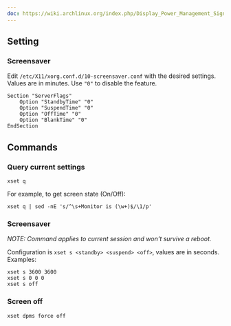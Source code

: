 ```yaml
---
doc: https://wiki.archlinux.org/index.php/Display_Power_Management_Signaling
---
```


## Setting

### Screensaver

Edit `/etc/X11/xorg.conf.d/10-screensaver.conf` with the desired settings.
Values are in minutes. Use `"0"` to disable the feature.

```
Section "ServerFlags"
    Option "StandbyTime" "0"
    Option "SuspendTime" "0"
    Option "OffTime" "0"
    Option "BlankTime" "0"
EndSection
```

## Commands

### Query current settings

```shell
xset q
```

For example, to get screen state (On/Off):

```shell
xset q | sed -nE 's/^\s+Monitor is (\w+)$/\1/p'
```

### Screensaver

*NOTE: Command applies to current session and won't survive a reboot.*

Configuration is `xset s <standby> <suspend> <off>`,
values are in seconds.
Examples:

```shell
xset s 3600 3600
xset s 0 0 0
xset s off
```

### Screen off

```shell
xset dpms force off
```
